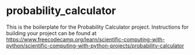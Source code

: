 # probability_calculator

This is the boilerplate for the Probability Calculator project. Instructions for building your project can be found at https://www.freecodecamp.org/learn/scientific-computing-with-python/scientific-computing-with-python-projects/probability-calculator
